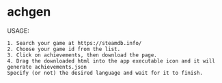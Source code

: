 # achgen

USAGE:

    1. Search your game at https://steamdb.info/
    2. Choose your game id from the list.
    3. Click on achievements, then download the page.
    4. Drag the downloaded html into the app executable icon and it will generate achievements.json
    Specify (or not) the desired language and wait for it to finish.
